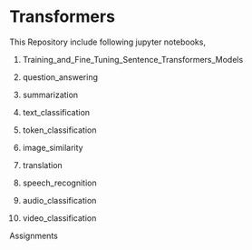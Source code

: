 # Transformers
This Repository include following jupyter notebooks,

1. Training_and_Fine_Tuning_Sentence_Transformers_Models

2. question_answering

3. summarization

4. text_classification

5. token_classification

6. image_similarity

7. translation

8. speech_recognition

9. audio_classification

10. video_classification

Assignments
